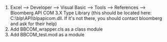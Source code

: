 1. Excel --> Developer --> Visual Basic --> Tools --> References --> Bloomberg API COM 3.X Type Library (this should be located here: C:\blp\API\blpapicom.dll. If it's not there, you should contact bloomberg and ask for their help)
2. Add BBCOM_wrapper.cls as a class module
3. Add BBCOM_test.mod as a module
